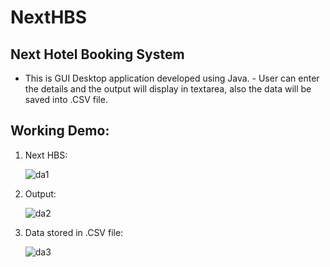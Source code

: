 # NextHBS

## Next Hotel Booking System

- This is GUI Desktop application developed using Java.
      - User can enter the details and the output will display in textarea, also the data will be saved into .CSV file.
## Working Demo:

1. Next HBS:
    
    ![da1](https://user-images.githubusercontent.com/85042722/132310183-6a289ff8-290a-4783-b595-123c41e9a29c.jpg)

2. Output:

    ![da2](https://user-images.githubusercontent.com/85042722/132310425-61d2db09-3c75-4a67-b081-1e7dd3ffa4f0.jpg)

3. Data stored in .CSV file:
    
    ![da3](https://user-images.githubusercontent.com/85042722/132310572-2b1b8d87-9ae2-4c44-b51e-9d4e2763f11e.png)

